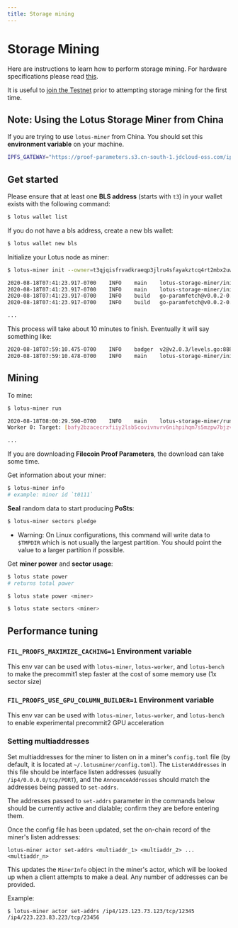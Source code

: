 ```yaml
---
title: Storage mining
---
```


# Storage Mining

Here are instructions to learn how to perform storage mining. For hardware specifications please read [this](https://docs.lotu.sh/en+hardware-mining).

It is useful to [join the Testnet](https://docs.lotu.sh/en+join-testnet) prior to attempting storage mining for the first time.

## Note: Using the Lotus Storage Miner from China

If you are trying to use `lotus-miner` from China. You should set this **environment variable** on your machine.

```sh
IPFS_GATEWAY="https://proof-parameters.s3.cn-south-1.jdcloud-oss.com/ipfs/"
```

## Get started

Please ensure that at least one **BLS address** (starts with `t3`) in your wallet exists with the following command:

```sh
$ lotus wallet list
```

If you do not have a bls address, create a new bls wallet:

```sh
$ lotus wallet new bls
```

Initialize your Lotus node as miner:

```bash
$ lotus-miner init --owner=t3qjqisfrvadkraeqp3jlru4sfayakztcq4rt2mbx2uwflluuxchht6tp4i4q2egvmjodrvr2x76bgrlu3zgkq --sector-size=32GiB

2020-08-18T07:41:23.917-0700    INFO    main    lotus-storage-miner/init.go:110 Initializing lotus storage miner
2020-08-18T07:41:23.917-0700    INFO    main    lotus-storage-miner/init.go:130 Checking proof parameters
2020-08-18T07:41:23.917-0700    INFO    build   go-paramfetch@v0.0.2-0.20200701152213-3e0f0afdc261/paramfetch.go:138    Parameter file /var/tmp/filecoin-proof-parameters/v27-proof-of-spacetime-fallback-merkletree-poseidon_hasher-8-0-0-0170db1f394b35d995252228ee359194b13199d259380541dc529fb0099096b0.vk is ok
2020-08-18T07:41:23.917-0700    INFO    build   go-paramfetch@v0.0.2-0.20200701152213-3e0f0afdc261/paramfetch.go:138    Parameter file /var/tmp/filecoin-proof-parameters/v27-stacked-proof-of-replication-merkletree-poseidon_hasher-8-0-0-sha256_hasher-032d3138d22506ec0082ed72b2dcba18df18477904e35bafee82b3793b06832f.vk is ok

...
```

This process will take about 10 minutes to finish. Eventually it will say something like:

```bash
2020-08-18T07:59:10.475-0700    INFO    badger  v2@v2.0.3/levels.go:888 Got compaction priority: {level:0 score:1.73 dropPrefix:[]}
2020-08-18T07:59:10.478-0700    INFO    main    lotus-storage-miner/init.go:252 Storage miner successfully created, you can now start it with 'lotus-miner run'
```

## Mining

To mine:

```bash
$ lotus-miner run

2020-08-18T08:00:29.590-0700    INFO    main    lotus-storage-miner/run.go:81   Checking full node sync status
Worker 0: Target: [bafy2bzacecrxfiiy2lsb5covivnvrv6nihpihqm7s5mzpw7bjzvhsmzsjuv5e]      State: complete Height: 209461

...
```

If you are downloading **Filecoin Proof Parameters**, the download can take some time.

Get information about your miner:

```sh
$ lotus-miner info
# example: miner id `t0111`
```

**Seal** random data to start producing **PoSts**:

```sh
$ lotus-miner sectors pledge
```

- Warning: On Linux configurations, this command will write data to `$TMPDIR` which is not usually the largest partition. You should point the value to a larger partition if possible.

Get **miner power** and **sector usage**:

```sh
$ lotus state power
# returns total power

$ lotus state power <miner>

$ lotus state sectors <miner>
```

## Performance tuning

### `FIL_PROOFS_MAXIMIZE_CACHING=1` Environment variable

This env var can be used with `lotus-miner`, `lotus-worker`, and `lotus-bench` to make the precommit1 step faster at the cost of some memory use (1x sector size)

### `FIL_PROOFS_USE_GPU_COLUMN_BUILDER=1` Environment variable

This env var can be used with `lotus-miner`, `lotus-worker`, and `lotus-bench` to enable experimental precommit2 GPU acceleration

### Setting multiaddresses

Set multiaddresses for the miner to listen on in a miner's `config.toml` file
(by default, it is located at `~/.lotusminer/config.toml`). The `ListenAddresses` in this file should be interface listen addresses (usually `/ip4/0.0.0.0/tcp/PORT`), and the `AnnounceAddresses` should match the addresses being passed to `set-addrs`.

The addresses passed to `set-addrs` parameter in the commands below should be currently active and dialable; confirm they are before entering them.

Once the config file has been updated, set the on-chain record of the miner's listen addresses:

```
lotus-miner actor set-addrs <multiaddr_1> <multiaddr_2> ... <multiaddr_n>
```

This updates the `MinerInfo` object in the miner's actor, which will be looked up
when a client attempts to make a deal. Any number of addresses can be provided.

Example:

```
$ lotus-miner actor set-addrs /ip4/123.123.73.123/tcp/12345 /ip4/223.223.83.223/tcp/23456
```
